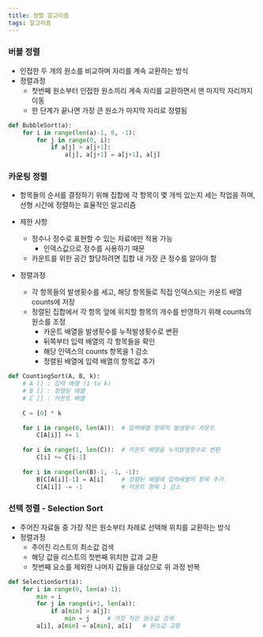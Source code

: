 ```yaml
---
title: 정렬 알고리즘
tags: 알고리즘
---
```




### 버블 정렬

- 인접한 두 개의 원소를 비교하며 자리를 계속 교환하는 방식
- 정렬과정
  - 첫번째 원소부터 인접한 원소끼리 계속 자리를 교환하면서 맨 마지막 자리까지 이동
  - 한 단계가 끝나면 가장 큰 원소가 마지막 자리로 정렬됨

```python
def BubbleSort(a):
    for i in range(len(a)-1, 0, -1):
        for j in range(0, i):
            if a[j] > a[j+1]:
                a[j], a[j+1] = a[j+1], a[j]
```





### 카운팅 정렬

- 항목들의 순서를 결정하기 위해 집합에 각 항목이 몇 개씩 있는지 세는 작업을 하며, 선형 시간에 정렬하는 효율적인 알고리즘
- 제한 사항
  - 정수나 정수로 표현할 수 있는 자료에만 적용 가능
    - 인덱스값으로 정수를 사용하기 때문
  - 카운트를 위한 공간 할당하려면 집합 내 가장 큰 정수를 알아야 함

- 정렬과정
  - 각 항목들의 발생횟수를 세고, 해당 항목들로 직접 인덱스되는 카운트 배열 counts에 저장
  - 정렬된 집합에서 각 항목 앞에 위치할 항목의 개수를 반영하기 위해 counts의 원소를 조정
    - 카운트 배열을 발생횟수를 누적발생횟수로 변환
    - 뒤쪽부터 입력 배열의 각 항목들을 확인
    - 해당 인덱스의 counts 항목을 1 감소
    - 정렬된 배열에 입력 배열의 항목값 추가

```python
def CountingSort(A, B, k):
    # A [] : 입력 배열 (1 to k)
    # B [] : 정렬된 배열
    # C [] : 카운트 배열
    
    C = [0] * k
    
    for i in range(0, len(A)):  # 입력배열 항목의 발생횟수 카운트
        C[A[i]] += 1
        
    for i in range(1, len(C)):  # 카운트 배열을 누적발생횟수로 변환
        C[i] += C[i-1]
        
    for i in range(len(B)-1, -1, -1):
        B[C[A[i]]-1] = A[i]		# 정렬된 배열에 입력배열의 항목 추가
        C[A[i]] -= -1			# 카운트 항목 1 감소
```





### 선택 정렬 - Selection Sort

- 주어진 자료들 중 가장 작은 원소부터 차례로 선택해 위치를 교환하는 방식
- 정렬과정
  - 주어진 리스트의 최소값 검색
  - 해당 값을 리스트의 첫번째 위치한 값과 교환
  - 첫번째 요소를 제외한 나머지 값들을 대상으로 위 과정 반복

```python
def SelectionSort(a):
    for i in range(0, len(a)-1):
        min = i
        for j in range(i+1, len(a)):
            if a[min] > a[j]:
                min = j		# 가장 작은 원소값 검색
        a[i], a[min] = a[min], a[i]	  # 원소값 교환
```


